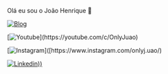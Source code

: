 
Olá eu sou o João Henrique 👋

[![Blog](https://img.shields.io/website?label=Jozuao.com&style=for-the-bedge&url=https://Jozuao.com/)](https://Jozuao.com)

[![Youtube]([https://img.shields.io/website?label=Jozuao.com&style=for-the-bedge&url=https://Jozuao.com/](https://img.shields.io/badge/YouTube-FF0000?style=for-the-badge&logo=youtube&logoColor=white))](https://youtube.com/c/OnlyJuao)

[![Instagram]([[https://img.shields.io/website?label=Jozuao.com&style=for-the-bedge&url=https://Jozuao.com/](https://img.shields.io/badge/YouTube-FF0000?style=for-the-badge&logo=youtube&logoColor=white](https://img.shields.io/badge/Instagram-E4405F?style=for-the-badge&logo=instagram&logoColor=white)))]([https://www.instagram.com/onlyj.uao/)

[![Linkedin]([[https://img.shields.io/badge/LinkedIn-0077B5?style=for-the-badge&logo=linkedin&logoColor=white)))]([[https://www.instagram.com/onlyj.uao/](https://www.linkedin.com/in/jo%C3%A3o-henrique-da-silva-moura-615787275/))
